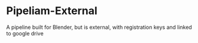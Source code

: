 # Pipeliam-External
A pipeline built for Blender, but is external, with registration keys and linked to google drive
